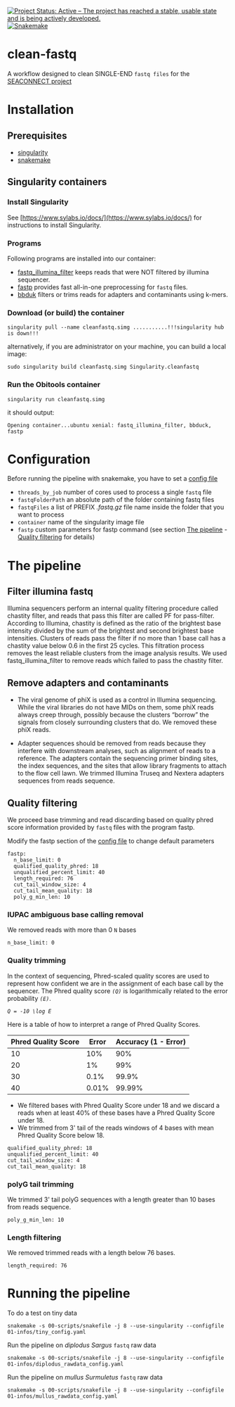 [![Project Status: Active – The project has reached a stable, usable state and is being actively developed.](https://www.repostatus.org/badges/latest/active.svg)](https://www.repostatus.org/#active) [![Snakemake](https://img.shields.io/badge/snakemake-5.5.2-brightgreen.svg)](https://snakemake.bitbucket.io)

# clean-fastq


A workflow designed to clean SINGLE-END `fastq files` for the [SEACONNECT project](https://reefish.umontpellier.fr/index.php?article9/total-seaconnect)


# Installation

## Prerequisites

* [singularity](https://github.com/sylabs/singularity)
* [snakemake](https://snakemake.bitbucket.io)

## Singularity containers

### Install Singularity
See [https://www.sylabs.io/docs/](https://www.sylabs.io/docs/) for instructions to install Singularity.

### Programs
Following programs are installed into our container:
- [fastq_illumina_filter](http://cancan.cshl.edu/labmembers/gordon/fastq_illumina_filter/) keeps reads that were NOT filtered by illumina sequencer.
- [fastp](https://github.com/OpenGene/fastp) provides fast all-in-one preprocessing for `fastq` files.
- [bbduk](https://jgi.doe.gov/data-and-tools/bbtools/) filters or trims reads for adapters and contaminants using k-mers.


### Download (or build) the container

```
singularity pull --name cleanfastq.simg ...........!!!singularity hub is down!!!
```
alternatively, if you are administrator on your machine, you can build a local image:
```
sudo singularity build cleanfastq.simg Singularity.cleanfastq
```
### Run the Obitools container

```
singularity run cleanfastq.simg
```
it should output:
```
Opening container...ubuntu xenial: fastq_illumina_filter, bbduck, fastp
```

# Configuration

Before running the pipeline with snakemake, you have to set a [config file](tiny_config.yaml)

* `threads_by_job` number of cores used to process a single `fastq` file
* `fastqFolderPath` an absolute path of the folder containing fastq files
* `fastqFiles` a list of PREFIX _.fastq.gz_ file name inside the folder that you want to process
* `container` name of the singularity image file
* `fastp` custom parameters for fastp command (see section [The pipeline](#the_pipeline) - [Quality filtering](##quality_filtering) for details)



# The pipeline 

## Filter illumina fastq

Illumina sequencers perform an internal quality filtering procedure called chastity filter, and reads that pass this filter are called PF for pass-filter. According to Illumina, chastity is defined as the ratio of the brightest base intensity divided by the sum of the brightest and second brightest base intensities. Clusters of reads pass the filter if no more than 1 base call has a chastity value below 0.6 in the first 25 cycles. This filtration process removes the least reliable clusters from the image analysis results. We used fastq_illumina_filter to remove reads which failed to pass the chastity filter. 

## Remove adapters and contaminants

- The viral genome of phiX is used as a control in Illumina sequencing. While the viral libraries do not have MIDs on them, some phiX reads always creep through, possibly because the clusters “borrow” the signals from closely surrounding clusters that do. We removed these phiX reads.

- Adapter sequences should be removed from reads because they interfere with downstream analyses, such as alignment of reads to a reference. The adapters contain the sequencing primer binding sites, the index sequences, and the sites that allow library fragments to attach to the flow cell lawn. We trimmed Illumina Truseq and Nextera adapters sequences from reads sequence. 

## Quality filtering

We proceed base trimming and read discarding based on quality phred score information provided by `fastq` files with the program fastp.

Modify the fastp section of the [config file](tiny_config.yaml) to change default parameters

```
fastp:
  n_base_limit: 0
  qualified_quality_phred: 18
  unqualified_percent_limit: 40
  length_required: 76
  cut_tail_window_size: 4
  cut_tail_mean_quality: 18
  poly_g_min_len: 10
```
### IUPAC ambiguous base calling removal
We removed reads with more than 0 `N` bases
```
n_base_limit: 0
```

### Quality trimming


In the context of sequencing, Phred-scaled quality scores are used to represent how confident we are in the assignment of each base call by the sequencer. The Phred quality score _`(Q)`_ is logarithmically related to the error probability _`(E)`_.

_`Q = -10 \log E `_

Here is a table of how to interpret a range of Phred Quality Scores. 

| Phred Quality Score | Error  | Accuracy (1 - Error) | 
| ------------------- | ------ | -------------------- |
| 10                  | 10%    | 90%                  |
| 20                  | 1%     | 99%                  |
| 30                  | 0.1%   | 99.9%                |
| 40                  | 0.01%  | 99.99%               |    

- We filtered bases with Phred Quality Score under 18 and we discard a reads when at least 40% of these bases have a Phred Quality Score under 18.
- We trimmed from 3' tail of the reads windows of 4 bases with mean Phred Quality Score below 18.
```
qualified_quality_phred: 18
unqualified_percent_limit: 40
cut_tail_window_size: 4
cut_tail_mean_quality: 18
```

### polyG tail trimming
We trimmed 3' tail polyG sequences with a length greater than 10 bases from reads sequence.
``` 
poly_g_min_len: 10
```


### Length filtering
We removed trimmed reads with a length below 76 bases.
```
length_required: 76
```


# Running the pipeline

To do a test on tiny data
```
snakemake -s 00-scripts/snakefile -j 8 --use-singularity --configfile 01-infos/tiny_config.yaml
```

Run the pipeline on _diplodus Sargus_ `fastq` raw data
```
snakemake -s 00-scripts/snakefile -j 8 --use-singularity --configfile 01-infos/diplodus_rawdata_config.yaml
```
Run the pipeline on _mullus Surmuletus_ `fastq` raw data
```
snakemake -s 00-scripts/snakefile -j 8 --use-singularity --configfile 01-infos/mullus_rawdata_config.yaml
```

